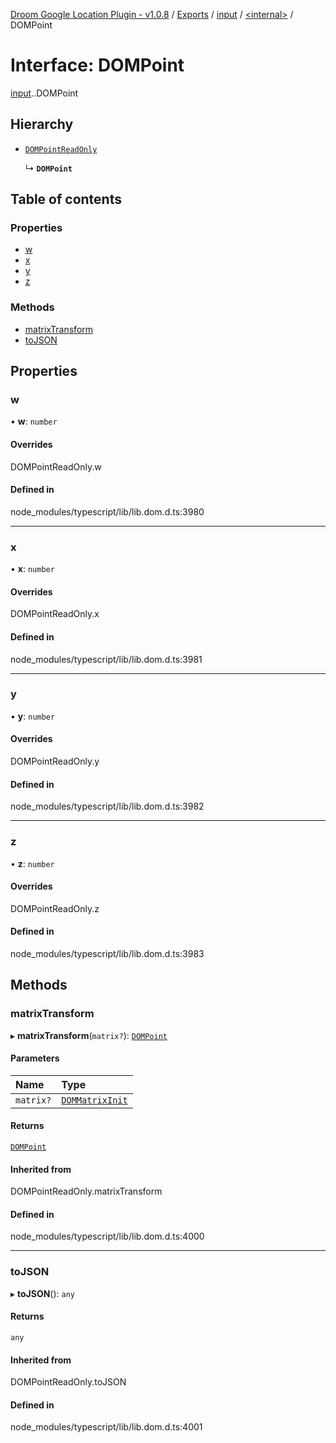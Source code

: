 [Droom Google Location Plugin - v1.0.8](../README.md) / [Exports](../modules.md) / [input](../modules/input.md) / [<internal\>](../modules/input._internal_.md) / DOMPoint

# Interface: DOMPoint

[input](../modules/input.md).[<internal>](../modules/input._internal_.md).DOMPoint

## Hierarchy

- [`DOMPointReadOnly`](../modules/input._internal_.md#dompointreadonly)

  ↳ **`DOMPoint`**

## Table of contents

### Properties

- [w](input._internal_.DOMPoint.md#w)
- [x](input._internal_.DOMPoint.md#x)
- [y](input._internal_.DOMPoint.md#y)
- [z](input._internal_.DOMPoint.md#z)

### Methods

- [matrixTransform](input._internal_.DOMPoint.md#matrixtransform)
- [toJSON](input._internal_.DOMPoint.md#tojson)

## Properties

### w

• **w**: `number`

#### Overrides

DOMPointReadOnly.w

#### Defined in

node_modules/typescript/lib/lib.dom.d.ts:3980

___

### x

• **x**: `number`

#### Overrides

DOMPointReadOnly.x

#### Defined in

node_modules/typescript/lib/lib.dom.d.ts:3981

___

### y

• **y**: `number`

#### Overrides

DOMPointReadOnly.y

#### Defined in

node_modules/typescript/lib/lib.dom.d.ts:3982

___

### z

• **z**: `number`

#### Overrides

DOMPointReadOnly.z

#### Defined in

node_modules/typescript/lib/lib.dom.d.ts:3983

## Methods

### matrixTransform

▸ **matrixTransform**(`matrix?`): [`DOMPoint`](../modules/input._internal_.md#dompoint)

#### Parameters

| Name | Type |
| :------ | :------ |
| `matrix?` | [`DOMMatrixInit`](input._internal_.DOMMatrixInit.md) |

#### Returns

[`DOMPoint`](../modules/input._internal_.md#dompoint)

#### Inherited from

DOMPointReadOnly.matrixTransform

#### Defined in

node_modules/typescript/lib/lib.dom.d.ts:4000

___

### toJSON

▸ **toJSON**(): `any`

#### Returns

`any`

#### Inherited from

DOMPointReadOnly.toJSON

#### Defined in

node_modules/typescript/lib/lib.dom.d.ts:4001
